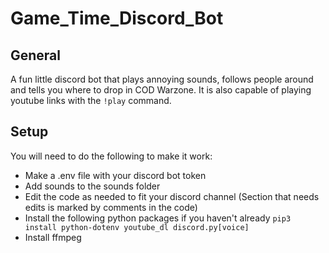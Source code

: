 # Game_Time_Discord_Bot

## General

A fun little discord bot that plays annoying sounds, follows people around and tells you where to drop in COD Warzone. It is also capable of playing youtube links with the `!play` command.

## Setup
You will need to do the following to make it work:
+ Make a .env file with your discord bot token
+ Add sounds to the sounds folder
+ Edit the code as needed to fit your discord channel (Section that needs edits is marked by comments in the code)
+ Install the following python packages if you haven't already `pip3 install python-dotenv youtube_dl discord.py[voice]`
+ Install ffmpeg

